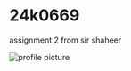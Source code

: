 # 24k0669
assignment 2 from sir shaheer

![profile picture](https://github.com/user-attachments/assets/f24bec0f-0e34-4675-a07d-5a09c39a3d84)
